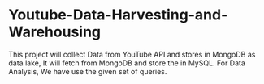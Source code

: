 # Youtube-Data-Harvesting-and-Warehousing
This project will collect Data from YouTube API and stores in MongoDB as data lake, It will fetch from MongoDB and store the in MySQL. For Data Analysis, We have use the given set of queries.  
